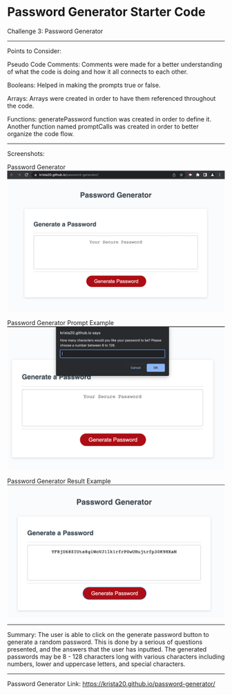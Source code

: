 # Password Generator Starter Code
Challenge 3: Password Generator
________________________
Points to Consider:

Pseudo Code Comments:
Comments were made for a better understanding of what the code is doing and how it all connects to each other.

Booleans:
Helped in making the prompts true or false.

Arrays:
Arrays were created in order to have them referenced throughout the code.

Functions:
generatePassword function was created in order to define it. Another function named promptCalls was created in order to better organize the code flow.
________________________
Screenshots:

Password Generator
![](/assets/images/psgenerator-home.png)


Password Generator Prompt Example
![](/assets/images/psgenerator-prompt.png)


Password Generator Result Example
![](/assets/images/psgeneratpr-result.png)

________________________
Summary:
The user is able to click on the generate password button to generate a random password. This is done by a serious of questions presented, and the answers that the user has inputted. The generated passwords may be 8 - 128 characters long with various characters including numbers, lower and uppercase letters, and special characters.
________________________
Password Generator Link:
https://krista20.github.io/password-generator/